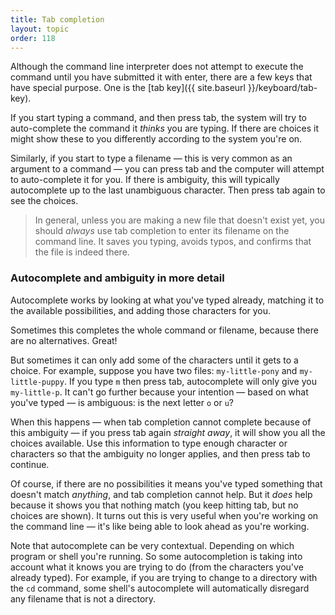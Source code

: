 ```yaml
---
title: Tab completion
layout: topic
order: 118
---
```



Although the command line interpreter does not attempt to execute the command
until you have submitted it with enter, there are a few keys that have special
purpose. One is the [tab key]({{ site.baseurl }}/keyboard/tab-key).

If you start typing a command, and then press tab, the system will try to
auto-complete the command it _thinks_ you are typing. If there are choices it
might show these to you differently according to the system you're on.

Similarly, if you start to type a filename — this is very common as an argument
to a command — you can press tab and the computer will attempt to auto-complete
it for you. If there is ambiguity, this will typically autocomplete up to the
last unambiguous character. Then press tab again to see the choices.

> In general, unless you are making a new file that doesn't exist yet, you
> should _always_ use tab completion to enter its filename on the command line.
> It saves you typing, avoids typos, and confirms that the file is indeed there.

### Autocomplete and ambiguity in more detail

Autocomplete works by looking at what you've typed already, matching it to the
available possibilities, and adding those characters for you.

Sometimes this completes the whole command or filename, because there are no
alternatives. Great!

But sometimes it can only add some of the characters until it gets to a choice.
For example, suppose you have two files: `my-little-pony` and
`my-little-puppy`. If you type `m` then press tab, autocomplete will only give
you `my-little-p`. It can't go further because your intention — based on what
you've typed — is ambiguous: is the next letter `o` or `u`?

When this happens — when tab completion cannot complete because of this
ambiguity — if you press tab again _straight away_, it will show you all the
choices available. Use this information to type enough character or characters
so that the ambiguity no longer applies, and then press tab to continue.

Of course, if there are no possibilities it means you've typed something that
doesn't match _anything_, and tab completion cannot help. But it _does_ help
because it shows you that nothing match (you keep hitting tab, but no choices
are shown). It turns out this is very useful when you're working on the command
line — it's like being able to look ahead as you're working.

Note that autocomplete can be very contextual. Depending on which program or
shell you're running. So some autocompletion is taking into account what it
knows you are trying to do (from the characters you've already typed). For
example, if you are trying to change to a directory with the `cd` command, some
shell's autocomplete will automatically disregard any filename that is not a
directory.

